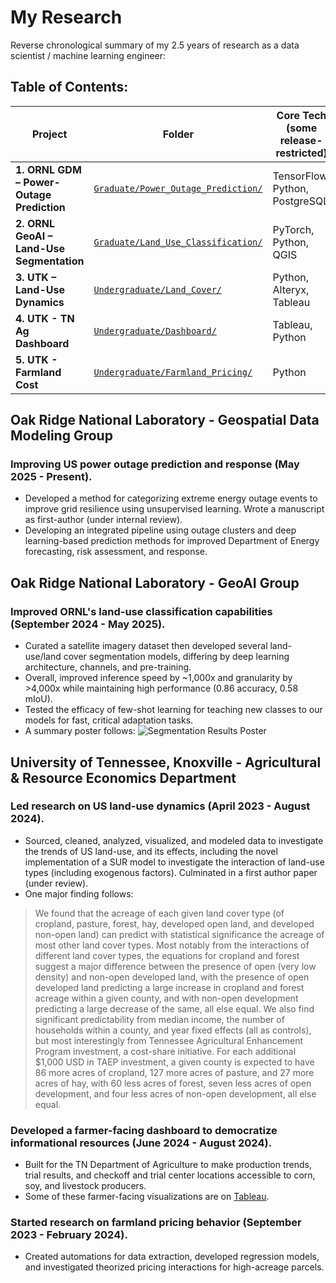 # My Research
Reverse chronological summary of my 2.5 years of research as a data scientist / machine learning engineer:

## Table of Contents:
| Project | Folder | Core Tech (some release-restricted) |
|---------|-------------------|------------------|
| **1. ORNL GDM – Power-Outage Prediction** | [`Graduate/Power_Outage_Prediction/`](Graduate/Power_Outage_Prediction/) | TensorFlow, Python, PostgreSQL |
| **2. ORNL GeoAI – Land-Use Segmentation** | [`Graduate/Land_Use_Classification/`](Graduate/Land_Use_Classification/) | PyTorch, Python, QGIS |
| **3. UTK – Land-Use Dynamics** | [`Undergraduate/Land_Cover/`](Undergraduate/Land_Cover/) | Python, Alteryx, Tableau |
| **4. UTK - TN Ag Dashboard** | [`Undergraduate/Dashboard/`](Undergraduate/Dashboard/) | Tableau, Python |
| **5. UTK - Farmland Cost** | [`Undergraduate/Farmland_Pricing/`](Undergraduate/Farmland_Pricing/) | Python |

## Oak Ridge National Laboratory - Geospatial Data Modeling Group

### Improving US power outage prediction and response (May 2025 - Present).
- Developed a method for categorizing extreme energy outage events to improve grid resilience using unsupervised learning. Wrote a manuscript as first-author (under internal review).
- Developing an integrated pipeline using outage clusters and deep learning-based prediction methods for improved Department of Energy forecasting, risk assessment, and response.
  
## Oak Ridge National Laboratory - GeoAI Group

### Improved ORNL's land-use classification capabilities (September 2024 - May 2025).
- Curated a satellite imagery dataset then developed several land-use/land cover segmentation models, differing by deep learning architecture, channels, and pre-training.
- Overall, improved inference speed by ~1,000x and granularity by >4,000x while maintaining high performance (0.86 accuracy, 0.58 mIoU).
- Tested the efficacy of few-shot learning for teaching new classes to our models for fast, critical adaptation tasks.
- A summary poster follows: ![Segmentation Results Poster](Graduate/Land_Use_Classification/Poster.png)

## University of Tennessee, Knoxville - Agricultural & Resource Economics Department

### Led research on US land-use dynamics (April 2023 - August 2024).
- Sourced, cleaned, analyzed, visualized, and modeled data to investigate the trends of US land-use, and its effects, including the novel implementation of a SUR model to investigate the interaction of land-use types (including exogenous factors). Culminated in a first author paper (under review).
- One major finding follows:
> We found that the acreage of each given land cover type (of cropland, pasture, forest, hay, developed open land, and developed non-open land) can predict with statistical significance the acreage of most other land cover types. Most notably from the interactions of different land cover types, the equations for cropland and forest suggest a major difference between the presence of open (very low density) and non-open developed land, with the presence of open developed land predicting a large increase in cropland and forest acreage within a given county, and with non-open development predicting a large decrease of the same, all else equal. We also find significant predictability from median income, the number of households within a county, and year fixed effects (all as controls), but most interestingly from Tennessee Agricultural Enhancement Program investment, a cost-share initiative. For each additional $1,000 USD in TAEP investment, a given county is expected to have 86 more acres of cropland, 127 more acres of pasture, and 27 more acres of hay, with 60 less acres of forest, seven less acres of open development, and four less acres of non-open development, all else equal.

### Developed a farmer-facing dashboard to democratize informational resources (June 2024 - August 2024).
- Built for the TN Department of Agriculture to make production trends, trial results, and checkoff and trial center locations accessible to corn, soy, and livestock producers.
- Some of these farmer-facing visualizations are on [Tableau](https://public.tableau.com/app/profile/benjamin.koob/vizzes).

### Started research on farmland pricing behavior (September 2023 - February 2024).
- Created automations for data extraction, developed regression models, and investigated theorized pricing interactions for high-acreage parcels.

